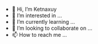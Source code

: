 - 👋 Hi, I’m Ketnaxuy
- 👀 I’m interested in ...
- 🌱 I’m currently learning ...
- 💞️ I’m looking to collaborate on ...
- 📫 How to reach me ...

<!---
Ketnaxuy/Ketnaxuy is a ✨ special ✨ repository because its `README.md` (this file) appears on your GitHub profile.
You can click the Preview link to take a look at your changes.
--->
